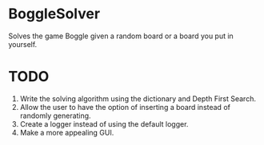 BoggleSolver
============

Solves the game Boggle given a random board or a board you put in yourself.

TODO
============

1.	Write the solving algorithm using the dictionary and Depth First Search.
2.	Allow the user to have the option of inserting a board instead of randomly generating.
3.	Create a logger instead of using the default logger.
4.	Make a more appealing GUI.
